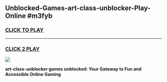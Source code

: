
## Unblocked-Games-art-class-unblocker-Play-Online #m3fyb
<h3>
<a href="https://news.freeplayer.one?title=art-class-unblocker&ref=3">CLICK TO PLAY</a></h3>
<hr>

<h3>
<a href="https://news.freeplayer.one?title=art-class-unblocker&ref=3">CLICK 2 PLAY</a>
  
</h3>

<a href="https://news.freeplayer.one?title=art-class-unblocker&ref=3"><img src="https://clearcache.store/games.png"></a>


**art-class-unblocker games unblocked: Your Gateway to Fun and Accessible Online Gaming**
